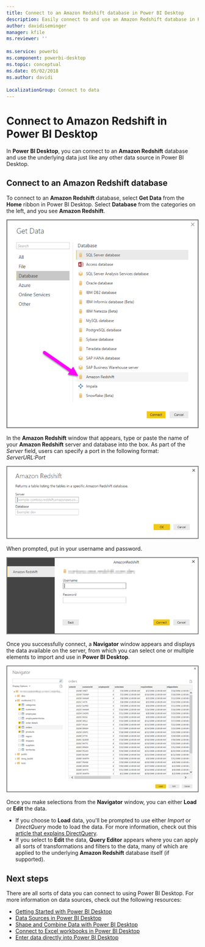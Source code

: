 ```yaml
---
title: Connect to an Amazon Redshift database in Power BI Desktop
description: Easily connect to and use an Amazon Redshift database in Power BI Desktop
author: davidiseminger
manager: kfile
ms.reviewer: ''

ms.service: powerbi
ms.component: powerbi-desktop
ms.topic: conceptual
ms.date: 05/02/2018
ms.author: davidi

LocalizationGroup: Connect to data
---
```

# Connect to Amazon Redshift in Power BI Desktop
In **Power BI Desktop**, you can connect to an **Amazon Redshift** database and use the underlying data just like any other data source in Power BI Desktop.

## Connect to an Amazon Redshift database
To connect to an **Amazon Redshift** database, select **Get Data** from the **Home** ribbon in Power BI Desktop. Select **Database** from the categories on the left, and you see **Amazon Redshift**.

![](media/desktop-connect-redshift/connect_redshift_3.png)

In the **Amazon Redshift** window that appears, type or paste the name of your **Amazon Redshift** server and database into the box. As part of the *Server* field, users can specify a port in the following format: *ServerURL:Port*

![](media/desktop-connect-redshift/connect_redshift_4.png)

When prompted, put in your username and password.

![](media/desktop-connect-redshift/connect_redshift_5.png)

Once you successfully connect, a **Navigator** window appears and displays the data available on the server, from which you can select one or multiple elements to import and use in **Power BI Desktop**.

![](media/desktop-connect-redshift/connect_redshift_6.png)

Once you make selections from the **Navigator** window, you can either **Load** or **Edit** the data.

* If you choose to **Load** data, you'll be prompted to use either *Import* or *DirectQuery* mode to load the data. For more information, check out this [article that explains DirectQuery](desktop-use-directquery.md).
* If you select to **Edit** the data, **Query Editor** appears where you can apply all sorts of transformations and filters to the data, many of which are applied to the underlying **Amazon Redshift** database itself (if supported).

## Next steps
﻿There are all sorts of data you can connect to using Power BI Desktop. For more information on data sources, check out the following resources:

* [Getting Started with Power BI Desktop](desktop-getting-started.md)
* [Data Sources in Power BI Desktop](desktop-data-sources.md)
* [Shape and Combine Data with Power BI Desktop](desktop-shape-and-combine-data.md)
* [Connect to Excel workbooks in Power BI Desktop](desktop-connect-excel.md)   
* [Enter data directly into Power BI Desktop](desktop-enter-data-directly-into-desktop.md)   

